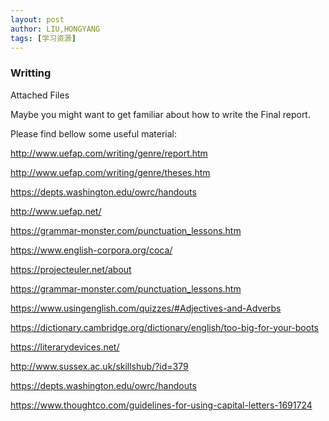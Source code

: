```yaml
---
layout: post
author: LIU,HONGYANG
tags: [学习资源]
---
```




### Writting

Attached Files

 



Maybe you might want to get familiar about how to write the Final report.

Please find bellow some useful material:

http://www.uefap.com/writing/genre/report.htm

http://www.uefap.com/writing/genre/theses.htm

https://depts.washington.edu/owrc/handouts

http://www.uefap.net/

https://grammar-monster.com/punctuation_lessons.htm

https://www.english-corpora.org/coca/

https://projecteuler.net/about

https://grammar-monster.com/punctuation_lessons.htm

https://www.usingenglish.com/quizzes/#Adjectives-and-Adverbs

https://dictionary.cambridge.org/dictionary/english/too-big-for-your-boots

https://literarydevices.net/

http://www.sussex.ac.uk/skillshub/?id=379

https://depts.washington.edu/owrc/handouts

https://www.thoughtco.com/guidelines-for-using-capital-letters-1691724
